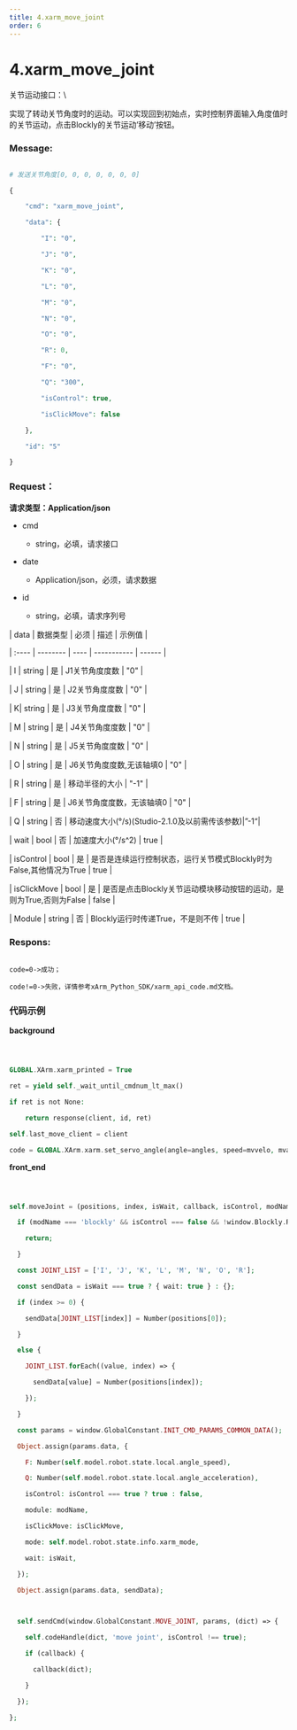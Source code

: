 ```yaml
---
title: 4.xarm_move_joint
order: 6
---
```

# 4.xarm\_move\_joint





关节运动接口：\

实现了转动关节角度时的运动。可以实现回到初始点，实时控制界面输入角度值时的关节运动，点击Blockly的关节运动’移动’按钮。



### Message:



```php

# 发送关节角度[0, 0, 0, 0, 0, 0, 0]

{

    "cmd": "xarm_move_joint",

    "data": {

        "I": "0",

        "J": "0",

        "K": "0",

        "L": "0",

        "M": "0",

        "N": "0",

        "O": "0",

        "R": 0,

        "F": "0",

        "Q": "300",

        "isControl": true,

        "isClickMove": false

    },

    "id": "5"

}

```







### Request： 

**请求类型：Application/json**



* cmd

  * string，必填，请求接口

* date

  * Application/json，必须，请求数据

* id

  * string，必填，请求序列号



| data | 数据类型 | 必须 | 描述 | 示例值 |

| :---- | -------- | ---- | ----------- | ------ |

|   I  | string   | 是   |   J1关节角度度数   |    "0"    |

|    J | string   | 是   |    J2关节角度度数  |    "0"    |

|     K| string   | 是   |    J3关节角度度数  |    "0"    |

|  M   | string   | 是   |    J4关节角度度数  |    "0"    |

|   N  | string   | 是   |   J5关节角度度数   |    "0"    |

|   O  | string   | 是   |    J6关节角度度数,无该轴填0  |    "0"    |

|   R  | string   | 是   |   移动半径的大小   |    "-1"    |

|   F  | string   | 是   |  J6关节角度度数，无该轴填0    |    "0"    |

|   Q  | string   | 否   |   移动速度大小(°/s)(Studio-2.1.0及以前需传该参数)|”-1“|

|   wait  | bool   | 否   |   加速度大小(°/s^2)   |     true   |

|    isControl | bool   | 是   |   是否是连续运行控制状态，运行关节模式Blockly时为False,其他情况为True   |     true   |

|  isClickMove   | bool   | 是   |    是否是点击Blockly关节运动模块移动按钮的运动，是则为True,否则为False  |    false  |

|   Module  | string   | 否   |    Blockly运行时传递True，不是则不传  | true |







### Respons:     



```

code=0->成功；

code!=0->失败，详情参考xArm_Python_SDK/xarm_api_code.md文档。

```







### 代码示例

**background**



```php



GLOBAL.XArm.xarm_printed = True

ret = yield self._wait_until_cmdnum_lt_max()

if ret is not None:

    return response(client, id, ret)

self.last_move_client = client

code = GLOBAL.XArm.xarm.set_servo_angle(angle=angles, speed=mvvelo, mvacc=mvacc, mvtime=mvtime,is_radian=False, wait=False, radius=radius)

```

**front_end**



```php



self.moveJoint = (positions, index, isWait, callback, isControl, modName, isClickMove) => {

  if (modName === 'blockly' && isControl === false && !window.Blockly.Running) {

    return;

  }

  const JOINT_LIST = ['I', 'J', 'K', 'L', 'M', 'N', 'O', 'R'];

  const sendData = isWait === true ? { wait: true } : {};

  if (index >= 0) {

    sendData[JOINT_LIST[index]] = Number(positions[0]);

  }

  else {

    JOINT_LIST.forEach((value, index) => {

      sendData[value] = Number(positions[index]);

    });

  }

  const params = window.GlobalConstant.INIT_CMD_PARAMS_COMMON_DATA();

  Object.assign(params.data, {

    F: Number(self.model.robot.state.local.angle_speed),

    Q: Number(self.model.robot.state.local.angle_acceleration),

    isControl: isControl === true ? true : false,

    module: modName,

    isClickMove: isClickMove,

    mode: self.model.robot.state.info.xarm_mode,

    wait: isWait,

  });

  Object.assign(params.data, sendData);



  self.sendCmd(window.GlobalConstant.MOVE_JOINT, params, (dict) => {

    self.codeHandle(dict, 'move joint', isControl !== true);

    if (callback) {

      callback(dict);

    }

  });

};

```
